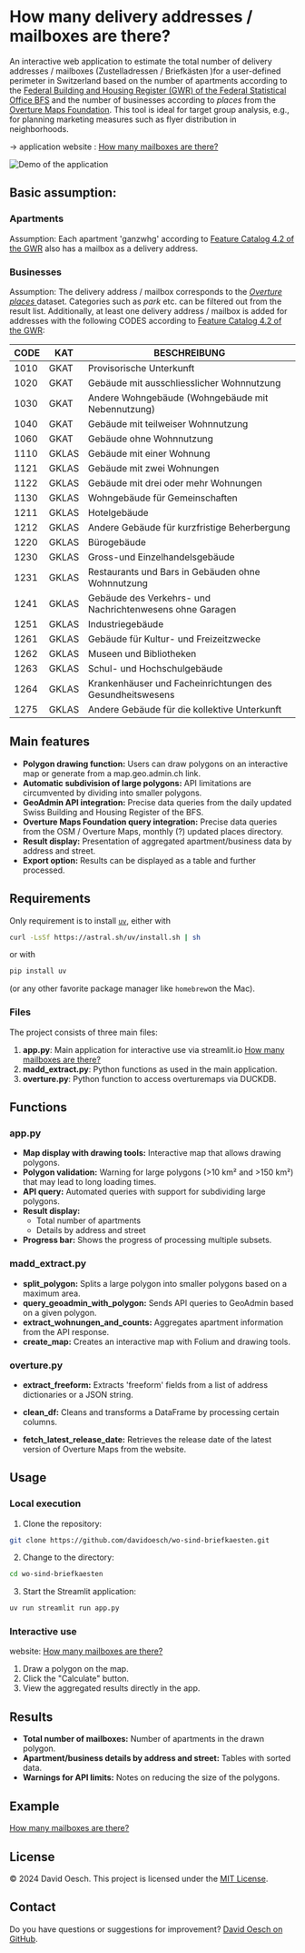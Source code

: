 # How many delivery addresses / mailboxes are there?

An interactive web application to estimate the total number of delivery addresses / mailboxes (Zustelladressen / Briefkästen )for a user-defined perimeter in Switzerland based on the number of apartments according to the [Federal Building and Housing Register (GWR) of the Federal Statistical Office BFS](https://www.bfs.admin.ch/bfs/de/home/register/gebaeude-wohnungsregister.html) and the number of businesses according to <em>places</em> from the [Overture Maps Foundation](https://overturemaps.org). This tool is ideal for target group analysis, e.g., for planning marketing measures such as flyer distribution in neighborhoods.

-> application website : [How many mailboxes are there?](https://wieviele-briefkaesten-gibt-es.streamlit.app)

![Demo of the application](images/demo.gif)

## Basic assumption:
### Apartments
Assumption: Each apartment 'ganzwhg' according to [Feature Catalog 4.2 of the GWR](https://www.housing-stat.ch/de/help/42.html) also has a mailbox as a delivery address.

### Businesses
Assumption: The delivery address / mailbox corresponds to the [<em>Overture places</em> ](https://docs.overturemaps.org/guides/places/) dataset. Categories such as *park* etc. can be filtered out from the result list. Additionally, at least one delivery address / mailbox is added for addresses with the following CODES according to [Feature Catalog 4.2 of the GWR](https://www.housing-stat.ch/de/help/42.html):

| CODE | KAT   | BESCHREIBUNG                                              |
| ---- | ----- | --------------------------------------------------------- |
| 1010 | GKAT  | Provisorische Unterkunft                                  |
| 1020 | GKAT  | Gebäude mit ausschliesslicher Wohnnutzung                 |
| 1030 | GKAT  | Andere Wohngebäude (Wohngebäude mit Nebennutzung)         |
| 1040 | GKAT  | Gebäude mit teilweiser Wohnnutzung                        |
| 1060 | GKAT  | Gebäude ohne Wohnnutzung                                  |
| 1110 | GKLAS | Gebäude mit einer Wohnung                                 |
| 1121 | GKLAS | Gebäude mit zwei Wohnungen                                |
| 1122 | GKLAS | Gebäude mit drei oder mehr Wohnungen                      |
| 1130 | GKLAS | Wohngebäude für Gemeinschaften                            |
| 1211 | GKLAS | Hotelgebäude                                              |
| 1212 | GKLAS | Andere Gebäude für kurzfristige Beherbergung              |
| 1220 | GKLAS | Bürogebäude                                               |
| 1230 | GKLAS | Gross-und Einzelhandelsgebäude                            |
| 1231 | GKLAS | Restaurants und Bars in Gebäuden ohne Wohnnutzung         |
| 1241 | GKLAS | Gebäude des Verkehrs- und Nachrichtenwesens ohne Garagen  |
| 1251 | GKLAS | Industriegebäude                                          |
| 1261 | GKLAS | Gebäude für Kultur- und Freizeitzwecke                    |
| 1262 | GKLAS | Museen und Bibliotheken                                   |
| 1263 | GKLAS | Schul- und Hochschulgebäude                               |
| 1264 | GKLAS | Krankenhäuser und Facheinrichtungen des Gesundheitswesens |
| 1275 | GKLAS | Andere Gebäude für die kollektive Unterkunft              |

## Main features
- **Polygon drawing function:** Users can draw polygons on an interactive map or generate from a map.geo.admin.ch link.
- **Automatic subdivision of large polygons:** API limitations are circumvented by dividing into smaller polygons.
- **GeoAdmin API integration:** Precise data queries from the daily updated Swiss Building and Housing Register of the BFS.
- **Overture Maps Foundation query integration:** Precise data queries from the OSM / Overture Maps, monthly (?) updated places directory.
- **Result display:** Presentation of aggregated apartment/business data by address and street.
- **Export option:** Results can be displayed as a table and further processed.

## Requirements

Only requirement is to install [`uv`](https://github.com/astral-sh/uv), either
with

```bash
curl -LsSf https://astral.sh/uv/install.sh | sh
```

or with 

```bash
pip install uv
```

(or any other favorite package manager like `homebrew`on the Mac).

### Files
The project consists of three main files:
1. **app.py**: Main application for interactive use via streamlit.io [How many mailboxes are there?](https://wieviele-briefkaesten-gibt-es.streamlit.app)
2. **madd_extract.py**: Python functions as used in the main application.
3. **overture.py**: Python function to access overturemaps via DUCKDB.

## Functions
### app.py
- **Map display with drawing tools:**
  Interactive map that allows drawing polygons.
- **Polygon validation:**
  Warning for large polygons (>10 km² and >150 km²) that may lead to long loading times.
- **API query:**
  Automated queries with support for subdividing large polygons.
- **Result display:**
  - Total number of apartments
  - Details by address and street
- **Progress bar:**
  Shows the progress of processing multiple subsets.

### madd_extract.py
- **split_polygon:**
  Splits a large polygon into smaller polygons based on a maximum area.
- **query_geoadmin_with_polygon:**
  Sends API queries to GeoAdmin based on a given polygon.
- **extract_wohnungen_and_counts:**
  Aggregates apartment information from the API response.
- **create_map:**
  Creates an interactive map with Folium and drawing tools.

### overture.py
- **extract_freeform:**
  Extracts 'freeform' fields from a list of address dictionaries or a JSON string.

- **clean_df:**
  Cleans and transforms a DataFrame by processing certain columns.

- **fetch_latest_release_date:**
  Retrieves the release date of the latest version of Overture Maps from the website.

## Usage
### Local execution
1. Clone the repository:

```bash
git clone https://github.com/davidoesch/wo-sind-briefkaesten.git
```

2. Change to the directory:

```bash
cd wo-sind-briefkaesten
```

3. Start the Streamlit application:

```bash
uv run streamlit run app.py
```

### Interactive use

website: [How many mailboxes are there?](https://wieviele-briefkaesten-gibt-es.streamlit.app)

1. Draw a polygon on the map.
2. Click the "Calculate" button.
3. View the aggregated results directly in the app.

## Results
- **Total number of mailboxes:**
  Number of apartments in the drawn polygon.
- **Apartment/business details by address and street:**
  Tables with sorted data.
- **Warnings for API limits:**
  Notes on reducing the size of the polygons.

## Example
[How many mailboxes are there?](https://wieviele-briefkaesten-gibt-es.streamlit.app)

## License
© 2024 David Oesch. This project is licensed under the [MIT License](LICENSE.txt).

## Contact
Do you have questions or suggestions for improvement? [David Oesch on GitHub](https://github.com/davidoesch).
